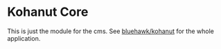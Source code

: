 # Kohanut Core

This is just the module for the cms.  See [bluehawk/kohanut](http://github.com/bluehawk/kohanut) for the whole application.